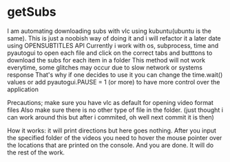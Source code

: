 # getSubs

I am automating downloading subs with vlc using kubuntu(ubuntu is the same).
This is just a noobish way of doing it and i will refactor it a later date using OPENSUBTITLES API
Currently i work with os, subprocess, time and pyautogui
to open each file and click on the correct tabs and butttons to download the subs for each item in a folder
This method will not work everytime, some glitches may occur due to slow network or systems response
That's why if one decides to use it you can change the time.wait() values or add pyautogui.PAUSE = 1 (or more)
to have more control over the application

Precautions; make sure you have vlc as default for opening video format files
Also make sure there is no other type of file in the folder. (just thought i can work around this but after i commited, oh well next commit it is then)

How it works: it will print directions but here goes nothing.
After you input the specified folder of the videos you need to hover the mouse pointer over the locations that are printed on
the console. And you are done. It will do the rest of the work.
